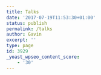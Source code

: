 ```yaml
---
title: Talks
date: '2017-07-19T11:53:30+01:00'
status: publish
permalink: /talks
author: Gavin
excerpt: ''
type: page
id: 3929
_yoast_wpseo_content_score:
    - '30'
---
```

<!DOCTYPE html PUBLIC "-//W3C//DTD HTML 4.0 Transitional//EN" "http://www.w3.org/TR/REC-html40/loose.dtd">
<?xml encoding="UTF-8">
